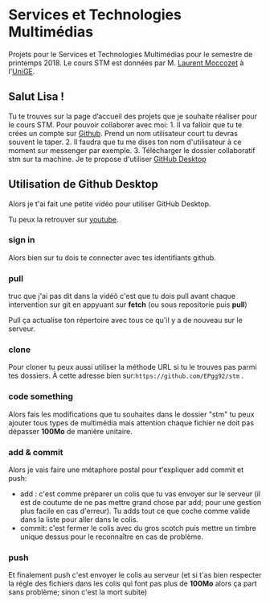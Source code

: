 # Services et Technologies Multimédias

Projets pour le Services et Technologies Multimédias pour le semestre de printemps 2018.
Le cours STM est données par M. [Laurent Moccozet](https://www.unige.ch/gsem/en/research/faculty/all/laurent-moccozet/) à l'[UniGE](https://www.unige.ch/).

## Salut Lisa !

Tu te trouves sur la page d’accueil des projets que je souhaite réaliser pour le cours STM.
Pour pouvoir collaborer avec moi:
 1\. Il va falloir que tu te crées un compte sur [Github](https://github.com/join?source=header-home). Prend un nom utilisateur court tu devras souvent le taper.
 2\. Il faudra que tu me dises ton nom d'utilisateur à ce moment sur messenger par exemple.
 3\. Télécharger le dossier collaboratif stm sur ta machine. Je te propose d'utiliser [GitHub Desktop](https://desktop.github.com/)

## Utilisation de Github Desktop

Alors je t'ai fait une petite vidéo pour utiliser GitHub Desktop.

Tu peux la retrouver sur [youtube](https://youtu.be/C7XupfjPnz0).

### sign in

Alors bien sur tu dois te connecter avec tes identifiants github.

### pull

truc que j'ai pas dit dans la vidéô c'est que tu dois pull avant chaque intervention sur git en appyuant sur **fetch** (ou sous repositorie puis **pull**)

Pull ça actualise ton répertoire avec tous ce qu'il y a de nouveau sur le serveur.

### clone

Pour cloner tu peux aussi utiliser la méthode URL si tu le trouves pas parmi tes dossiers. À cette adresse bien sur:`https://github.com/EPgg92/stm` .

### code something

Alors fais les modifications que tu souhaites dans le dossier "stm" tu peux ajouter tous types de multimédia mais attention chaque fichier ne doit pas dépasser **100Mo** de manière unitaire.

### add & commit

Alors je vais faire une métaphore postal pour t'expliquer add commit et push:

-   add : c'est comme préparer un colis que tu vas envoyer sur le serveur (il est de coutume de ne pas mettre grand chose par add; pour une gestion plus facile en cas d'erreur). Tu adds tout ce que coche comme valide dans la liste pour aller dans le colis.
-   commit: c'est fermer le colis avec du gros scotch puis mettre un timbre unique dessus pour le reconnaître en cas de problème.

### push

Et finalement push c'est envoyer le colis au serveur (et si t'as bien respecter la régle des fichiers dans les colis qui font pas plus de **100Mo** alors ça part sans problème; sinon c'est la mort subite)
